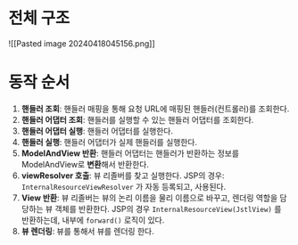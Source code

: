 # 전체 구조

![[Pasted image 20240418045156.png]]

# 동작 순서
1. **핸들러 조회**: 핸들러 매핑을 통해 요청 URL에 매핑된 핸들러(컨트롤러)를 조회한다.
2. **핸들러 어댑터 조회**: 핸들러를 실행할 수 있는 핸들러 어댑터를 조회한다.
3. **핸들러 어댑터 실행**: 핸들러 어댑터를 실행한다.
4. **핸들러 실행**: 핸들러 어댑터가 실제 핸들러를 실행한다.
5. **ModelAndView 반환**: 핸들러 어댑터는 핸들러가 반환하는 정보를 ModelAndView로 **변환**해서 반환한다.
6. **viewResolver 호출**: 뷰 리졸버를 찾고 실행한다.
    JSP의 경우: `InternalResourceViewResolver` 가 자동 등록되고, 사용된다.
7. **View 반환**: 뷰 리졸버는 뷰의 논리 이름을 물리 이름으로 바꾸고, 렌더링 역할을 담당하는 뷰 객체를 반환한다.
    JSP의 경우 `InternalResourceView(JstlView)` 를 반환하는데, 내부에 `forward()` 로직이 있다.
8. **뷰 렌더링**: 뷰를 통해서 뷰를 렌더링 한다.